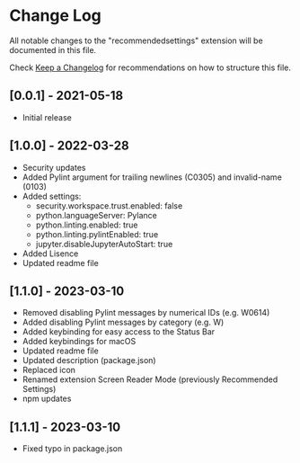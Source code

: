 # Change Log

All notable changes to the "recommendedsettings" extension will be documented in this file.

Check [Keep a Changelog](http://keepachangelog.com/) for recommendations on how to structure this file.

## [0.0.1] - 2021-05-18

- Initial release

## [1.0.0] - 2022-03-28

- Security updates
- Added Pylint argument for trailing newlines (C0305) and invalid-name (0103)
- Added settings:
    - security.workspace.trust.enabled: false
    - python.languageServer: Pylance
    - python.linting.enabled: true
    - python.linting.pylintEnabled: true
    - jupyter.disableJupyterAutoStart: true
- Added Lisence
- Updated readme file

## [1.1.0] - 2023-03-10

- Removed disabling Pylint messages by numerical IDs (e.g. W0614)
- Added disabling Pylint messages by category (e.g. W)
- Added keybinding for easy access to the Status Bar
- Added keybindings for macOS
- Updated readme file
- Updated description (package.json)
- Replaced icon
- Renamed extension Screen Reader Mode (previously Recommended Settings)
- npm updates

## [1.1.1] - 2023-03-10
- Fixed typo in package.json